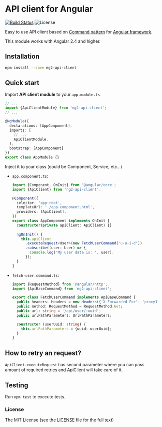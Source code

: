 # API client for Angular

[![Build Status](https://img.shields.io/travis/erento/angular-api-client.svg?style=flat-square)](https://travis-ci.org/erento/angular-api-client)
![License](https://img.shields.io/github/license/erento/angular-api-client.svg?style=flat-square)

Easy to use API client based on [Command pattern](https://en.wikipedia.org/wiki/Command_pattern) for [Angular framework](https://github.com/angular/angular).

This module works with Angular 2.4 and higher.

## Installation
```sh
npm install --save ng2-api-client
```

## Quick start
Import __API client module__ to your `app.module.ts`
```ts
// ...
import {ApiClientModule} from 'ng2-api-client';
// ...

@NgModule({
  declarations: [AppComponent],
  imports: [
    // ...
    ApiClientModule,
  ],
  bootstrap: [AppComponent]
})
export class AppModule {}
```

Inject it to your class (could be Component, Service, etc...)
- `app.component.ts`:  
  ```ts
  import {Component, OnInit} from '@angular/core';
  import {ApiClient} from 'ng2-api-client';

  @Component({
    selector: 'app-root',
    templateUrl: './app.component.html',
    providers: [ApiClient],
  })
  export class AppComponent implements OnInit {
    constructor(private apiClient: ApiClient) {}
    
    ngOnInit() {
      this.apiClient
        .executeRequest<User>(new FetchUserCommand('u-u-i-d'))
        .subscribe((user: User) => {
          console.log('My user data is: ', user);
        });
    }
  }
  ```

- `fetch-user.command.ts`:  
  ```ts
  import {RequestMethod} from '@angular/http';
  import {ApiBaseCommand} from 'ng2-api-client';
  
  export class FetchUserCommand implements ApiBaseCommand {
    public headers: Headers = new Headers({'X-Forwarded-For': 'proxy1'});
    public method: RequestMethod = RequestMethod.Get;
    public url: string = '/api/user/:uuid';
    public urlPathParameters: UrlPathParameters;

    constructor (userUuid: string) {
      this.urlPathParameters = {uuid: userUuid};
    }
  }
  ```

## How to retry an request?
`ApiClient.executeRequest` has second parameter where you can pass amount
of required retries and ApiClient will take care of it.

## Testing
Run `npm test` to execute tests.

### License
The MIT License (see the [LICENSE](LICENSE.md) file for the full text)
